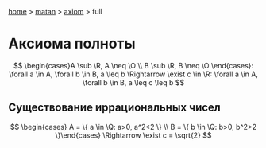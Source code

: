 [home](../../) > [matan](../) > [axiom](./) > full

# Аксиома полноты

$$
\begin{cases}A \sub \R, A \neq \O \\ B \sub \R, B \neq \O \end{cases}: \forall a \in A, \forall b \in B, a \leq b \Rightarrow \exist c \in \R: \forall a \in A, \forall b \in B, a \leq c \leq b
$$

## Существование иррациональных чисел

$$
\begin{cases} A = \{ a \in \Q: a>0, a^2<2 \} \\ B = \{ b \in \Q: b>0, b^2>2 \}\end{cases} \Rightarrow \exist c = \sqrt{2}
$$
